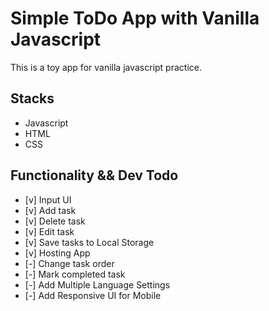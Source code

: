 # Simple ToDo App with Vanilla Javascript

This is a toy app for vanilla javascript practice.

## Stacks

- Javascript
- HTML
- CSS

## Functionality && Dev Todo

- [v] Input UI
- [v] Add task
- [v] Delete task
- [v] Edit task
- [v] Save tasks to Local Storage
- [v] Hosting App
- [-] Change task order
- [-] Mark completed task
- [-] Add Multiple Language Settings
- [-] Add Responsive UI for Mobile